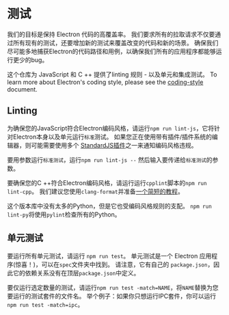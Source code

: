 # 测试

我们的目标是保持 Electron 代码的高覆盖率。 我们要求所有的拉取请求不仅要通过所有现有的测试，还要增加新的测试来覆盖改变的代码和新的场景。 确保我们尽可能多地捕获Electron的代码路径和用例，以确保我们所有的应用程序都能够运行更少的bug。

这个仓库为 JavaScript 和 C ++ 提供了linting 规则 - 以及单元和集成测试。 To learn more about Electron's coding style, please see the [coding-style](coding-style.md) document.

## Linting

为确保您的JavaScript符合Electron编码风格，请运行`npm run lint-js`，它将针对Electron本身以及单元运行`标准`测试。 如果您正在使用带有插件/插件系统的编辑器，则可能需要使用多个 [StandardJS插件](https://standardjs.com/#are-there-text-editor-plugins)之一来通知编码风格违规。

要用参数运行`标准测试`，运行`npm run lint-js --` 然后输入要传递给`标准测试`的参数。

要确保您的C ++符合Electron编码风格，请运行运行`cpplint`脚本的`npm run lint-cpp`。 我们建议您使用`clang-format`并准备[一个简短的教程](clang-format.md)。

这个版本库中没有太多的Python，但是它也受编码风格规则的支配。 `npm run lint-py`将使用`pylint`检查所有的Python。

## 单元测试

要运行所有单元测试，请运行 `npm run test`。 单元测试是一个 Electron 应用程序(惊喜！)，可以在`spec`文件夹中找到。 请注意，它有自己的 `package.json`，因此它的依赖关系没有在顶层`package.json`中定义。

要仅运行选定数量的测试，请运行`npm run test -match=NAME`，将`NAME`替换为您要运行的测试套件的文件名。 举个例子：如果你只想运行IPC套件，你可以运行`npm run test -match=ipc`。